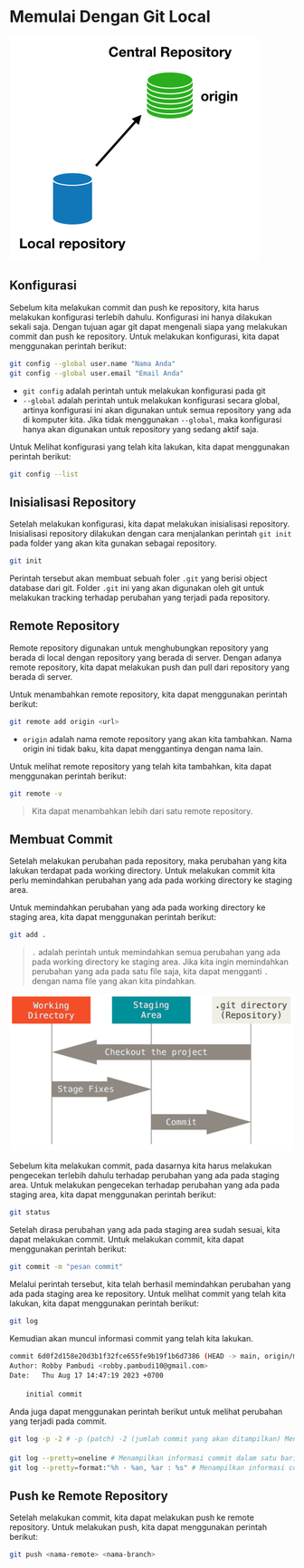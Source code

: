 # Memulai Dengan Git Local

![Git Remote](level-3/struktur-git.png)

## Konfigurasi 

Sebelum kita melakukan commit dan push ke repository, kita harus melakukan konfigurasi terlebih dahulu. Konfigurasi ini hanya dilakukan sekali saja. Dengan tujuan agar git dapat mengenali siapa yang melakukan commit dan push ke repository. Untuk melakukan konfigurasi, kita dapat menggunakan perintah berikut:

```bash
git config --global user.name "Nama Anda"
git config --global user.email "Email Anda"
```
- `git config` adalah perintah untuk melakukan konfigurasi pada git 
- `--global` adalah perintah untuk melakukan konfigurasi secara global, artinya konfigurasi ini akan digunakan untuk semua repository yang ada di komputer kita. Jika tidak menggunakan `--global`, maka konfigurasi hanya akan digunakan untuk repository yang sedang aktif saja.

Untuk Melihat konfigurasi yang telah kita lakukan, kita dapat menggunakan perintah berikut:

```bash
git config --list
```

## Inisialisasi Repository

Setelah melakukan konfigurasi, kita dapat melakukan inisialisasi repository. Inisialisasi repository dilakukan dengan cara menjalankan perintah `git init` pada folder yang akan kita gunakan sebagai repository. 

```bash
git init
```

Perintah tersebut akan membuat sebuah foler `.git` yang berisi object database dari git. Folder `.git` ini yang akan digunakan oleh git untuk melakukan tracking terhadap perubahan yang terjadi pada repository.

## Remote Repository

Remote repository digunakan untuk menghubungkan repository yang berada di local dengan repository yang berada di server. Dengan adanya remote repository, kita dapat melakukan push dan pull dari repository yang berada di server.

Untuk menambahkan remote repository, kita dapat menggunakan perintah berikut:

```bash
git remote add origin <url>
```
- `origin` adalah nama remote repository yang akan kita tambahkan. Nama origin ini tidak baku, kita dapat menggantinya dengan nama lain.

Untuk melihat remote repository yang telah kita tambahkan, kita dapat menggunakan perintah berikut:

```bash
git remote -v
```

> Kita dapat menambahkan lebih dari satu remote repository. 

## Membuat Commit

Setelah melakukan perubahan pada repository, maka perubahan yang kita lakukan terdapat pada working directory. Untuk melakukan commit kita perlu memindahkan perubahan yang ada pada working directory ke staging area.

Untuk memindahkan perubahan yang ada pada working directory ke staging area, kita dapat menggunakan perintah berikut:

```bash
git add .
```
> `.` adalah perintah untuk memindahkan semua perubahan yang ada pada working directory ke staging area. Jika kita ingin memindahkan perubahan yang ada pada satu file saja, kita dapat mengganti `.` dengan nama file yang akan kita pindahkan.


![Skema Commit](level-3/working-directory.png)

Sebelum kita melakukan commit, pada dasarnya kita harus melakukan pengecekan terlebih dahulu terhadap perubahan yang ada pada staging area. 
Untuk melakukan pengecekan terhadap perubahan yang ada pada staging area, kita dapat menggunakan perintah berikut:

```bash
git status
```

Setelah dirasa perubahan yang ada pada staging area sudah sesuai, kita dapat melakukan commit. Untuk melakukan commit, kita dapat menggunakan perintah berikut:

```bash
git commit -m "pesan commit"
```

Melalui perintah tersebut, kita telah berhasil memindahkan perubahan yang ada pada staging area ke repository. Untuk melihat commit yang telah kita lakukan, kita dapat menggunakan perintah berikut:

```bash
git log
```

Kemudian akan muncul informasi commit yang telah kita lakukan.

```bash
commit 6d0f2d158e20d3b1f32fce655fe9b19f1b6d7386 (HEAD -> main, origin/main)
Author: Robby Pambudi <robby.pambudi10@gmail.com>
Date:   Thu Aug 17 14:47:19 2023 +0700

    initial commit
```

Anda juga dapat menggunakan perintah berikut untuk melihat perubahan yang terjadi pada commit. 

```bash
git log -p -2 # -p (patch) -2 (jumlah commit yang akan ditampilkan) Menampilkan perubahan yang terjadi pada commit

git log --pretty=oneline # Menampilkan informasi commit dalam satu baris
git log --pretty=format:"%h - %an, %ar : %s" # Menampilkan informasi commit dengan format tertentu
```

## Push ke Remote Repository

Setelah melakukan commit, kita dapat melakukan push ke remote repository. Untuk melakukan push, kita dapat menggunakan perintah berikut:

```bash
git push <nama-remote> <nama-branch>
```